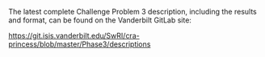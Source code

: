 The latest complete Challenge Problem 3 description, including the results and
format, can be found on the Vanderbilt GitLab site:

https://git.isis.vanderbilt.edu/SwRI/cra-princess/blob/master/Phase3/descriptions
